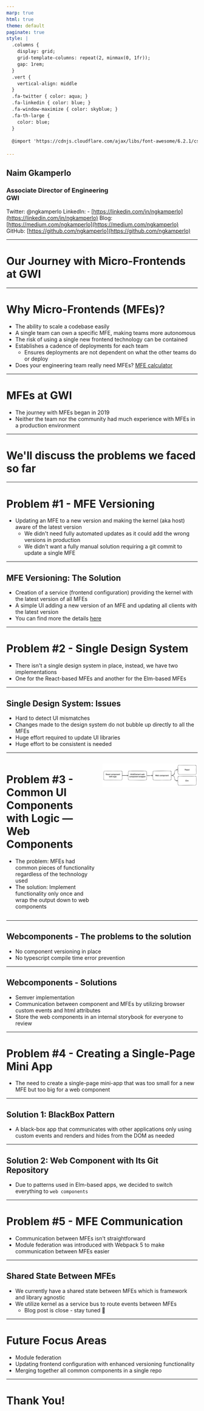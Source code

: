 ```yaml
---
marp: true
html: true
theme: default
paginate: true
style: |
  .columns {
    display: grid;
    grid-template-columns: repeat(2, minmax(0, 1fr));
    gap: 1rem;
  }
  .vert {
    vertical-align: middle
  }
  .fa-twitter { color: aqua; }
  .fa-linkedin { color: blue; }
  .fa-window-maximize { color: skyblue; }
  .fa-th-large {
    color: blue;
  }

  @import 'https://cdnjs.cloudflare.com/ajax/libs/font-awesome/6.2.1/css/all.min.css'

---
```


## Naim Gkamperlo
### Associate Director of Engineering<br>GWI</br>

<i class="fa-brands fa-twitter"></i> Twitter: @ngkamperlo
<i class="fa-brands fa-linkedin"></i> LinkedIn: - [https://linkedin.com/in/ngkamperlo](https://linkedin.com/in/ngkamperlo)
<i class="fa fa-window-maximize"></i> Blog: [https://medium.com/ngkamperlo](https://medium.com/ngkamperlo)
<i class="fa-brands fa-github"></i> GitHub: [https://github.com/ngkamperlo](https://github.com/ngkamperlo)

---

# Our Journey with Micro-Frontends at GWI

---
# Why Micro-Frontends (MFEs)?

- The ability to scale a codebase easily
- A single team can own a specific MFE, making teams more autonomous
- The risk of using a single new frontend technology can be contained
- Establishes a cadence of deployments for each team
  - Ensures deployments are not dependent on what the other teams do or deploy
- Does your engineering team really need MFEs? [MFE calculator](https://microfrontend.dev/)

--- 

# MFEs at GWI

- The journey with MFEs began in 2019
- Neither the team nor the community had much experience with MFEs in a production environment

---

# We'll discuss the **problems** we faced so far

---

# Problem #1 - MFE Versioning

- Updating an MFE to a new version and making the kernel (aka host) aware of the latest version
  - We didn't need fully automated updates as it could add the wrong versions in production
  - We didn't want a fully manual solution requiring a git commit to update a single MFE

---

## MFE Versioning: The Solution

- Creation of a service (frontend configuration) providing the kernel with the latest version of all MFEs
- A simple UI adding a new version of an MFE and updating all clients with the latest version
- You can find more the details [here](https://www.youtube.com/live/8033GWqjiB0?feature=share&t=7126)

---

# Problem #2 - Single Design System

- There isn't a single design system in place, instead, we have two implementations
- One for the React-based MFEs and another for the Elm-based MFEs

---

## Single Design System: Issues

- Hard to detect UI mismatches
- Changes made to the design system do not bubble up directly to all the MFEs
- Huge effort required to update UI libraries
- Huge effort to be consistent is needed

---

<div class="columns">
<div>

# Problem #3 - Common UI Components with Logic — Web Components

- The problem: MFEs had common pieces of functionality regardless of the technology used
- The solution: Implement functionality only once and wrap the output down to web components

</div>

<div>

![Image](./img/web.components.png)

</div>
</div>

---

## Webcomponents - The problems to the solution

- No component versioning in place
- No typescript compile time error prevention

---

## Webcomponents - Solutions

- Semver implementation
- Communication between component and MFEs by utilizing browser custom events and html attributes
- Store the web components in an internal storybook for everyone to review

---

# Problem #4 - Creating a Single-Page Mini App

- The need to create a single-page mini-app that was too small for a new MFE but too big for a web component

---

## Solution 1: BlackBox Pattern

- A black-box app that communicates with other applications only using custom events and renders and hides from the DOM as needed

---

## Solution 2: Web Component with Its Git Repository

- Due to patterns used in Elm-based apps, we decided to switch everything to `web components`

---

# Problem #5 - MFE Communication

- Communication between MFEs isn't straightforward
- Module federation was introduced with Webpack 5 to make communication between MFEs easier

---

## Shared State Between MFEs

- We currently have a shared state between MFEs which is framework and library agnostic
- We utilize kernel as a service bus to route events between MFEs
  - Blog post is close - stay tuned 🤘

---

# Future Focus Areas

- Module federation
- Updating frontend configuration with enhanced versioning functionality
- Merging together all common components in a single repo

---

# Thank You!